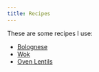 ```yaml
---
title: Recipes
---
```


These are some recipes I use:

- [Bolognese](./bolognese)
- [Wok](./wok)
- [Oven Lentils](./oven-lentils)
